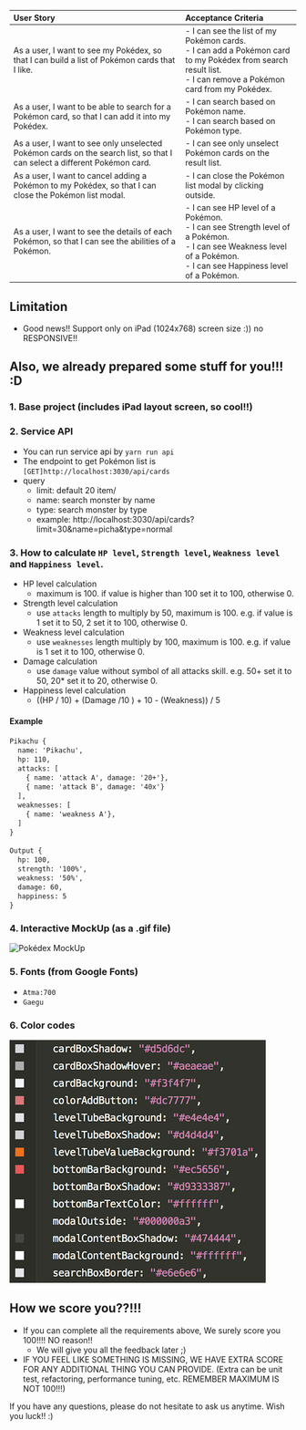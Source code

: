 | User Story                                                                                                                | Acceptance Criteria                                                                                                                                                     |
| :------------------------------------------------------------------------------------------------------------------------ | :---------------------------------------------------------------------------------------------------------------------------------------------------------------------- |
| As a user, I want to see my Pokédex, so that I can build a list of Pokémon cards that I like.                             | - I can see the list of my Pokémon cards.<br>- I can add a Pokémon card to my Pokédex from search result list.<br>- I can remove a Pokémon card from my Pokédex.        |
| As a user, I want to be able to search for a Pokémon card, so that I can add it into my Pokédex.                          | - I can search based on Pokémon name.<br>- I can search based on Pokémon type.                                                                                          |
| As a user, I want to see only unselected Pokémon cards on the search list, so that I can select a different Pokémon card. | - I can see only unselect Pokémon cards on the result list.                                                                                                             |
| As a user, I want to cancel adding a Pokémon to my Pokédex, so that I can close the Pokémon list modal.                   | - I can close the Pokémon list modal by clicking outside.                                                                                                               |
| As a user, I want to see the details of each Pokémon, so that I can see the abilities of a Pokémon.                       | - I can see HP level of a Pokémon.<br>- I can see Strength level of a Pokémon.<br>- I can see Weakness level of a Pokémon.<br>- I can see Happiness level of a Pokémon. |

## Limitation

- Good news!! Support only on iPad (1024x768) screen size :)) no RESPONSIVE!!

## Also, we already prepared some stuff for you!!! :D

### 1. Base project (includes iPad layout screen, so cool!!)

### 2. Service API

- You can run service api by `yarn run api`
- The endpoint to get Pokémon list is `[GET]http://localhost:3030/api/cards`
- query
  - limit: default 20 item/
  - name: search monster by name
  - type: search monster by type
  - example: http://localhost:3030/api/cards?limit=30&name=picha&type=normal

### 3. How to calculate `HP level`, `Strength level`, `Weakness level` and `Happiness level`.

- HP level calculation
  - maximum is 100. if value is higher than 100 set it to 100, otherwise 0.
- Strength level calculation
  - use `attacks` length to multiply by 50, maximum is 100. e.g. if value is 1 set it to 50, 2 set it to 100, otherwise 0.
- Weakness level calculation
  - use `weaknesses` length multiply by 100, maximum is 100. e.g. if value is 1 set it to 100, otherwise 0.
- Damage calculation
  - use `damage` value without symbol of all attacks skill. e.g. 50+ set it to 50, 20\* set it to 20, otherwise 0.
- Happiness level calculation
  - ((HP / 10) + (Damage /10 ) + 10 - (Weakness)) / 5

#### Example

    Pikachu {
      name: 'Pikachu',
      hp: 110,
      attacks: [
        { name: 'attack A', damage: '20+'},
        { name: 'attack B', damage: '40x'}
      ],
      weaknesses: [
        { name: 'weakness A'},
      ]
    }

    Output {
      hp: 100,
      strength: '100%',
      weakness: '50%',
      damage: 60,
      happiness: 5
    }

### 4. Interactive MockUp (as a .gif file)

![Pokédex MockUp](screenshot/exam-crop.gif)

### 5. Fonts (from Google Fonts)

- `Atma:700`
- `Gaegu`

### 6. Color codes

![Pokédex MockUp](screenshot/color-codes.png)

## How we score you??!!!

- If you can complete all the requirements above, We surely score you 100!!!! NO reason!!
  - We will give you all the feedback later ;)
- IF YOU FEEL LIKE SOMETHING IS MISSING, WE HAVE EXTRA SCORE FOR ANY ADDITIONAL THING YOU CAN PROVIDE. (Extra can be unit test, refactoring, performance tuning, etc. REMEMBER MAXIMUM IS NOT 100!!!)

If you have any questions, please do not hesitate to ask us anytime.
Wish you luck!! :)
